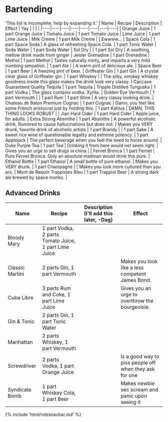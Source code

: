 # Bartending
'This list is incomplete, help by expanding it.'
| Name | Recipe | Description | Effect | Yay |  |  |  |
|----|----|----|----|----|----|----|----|
| Orange Juice | 1 part Orange Juice | Tomato Juice | 1 part Tomato Juice | Lime Juice | 1 part Lime Juice | Milk Creme | 1 part Milk Creme |
| Ewwww... | Space Cola | 1 part Space Soda | A glass of refreshing Space Cola. | 1 part Tonic Water | Soda Water | 1 part Soda Water | Sol Dry |
| 1 part Sol Dry | A soothing, mellow drink made from ginger | Jester Grenadine | 1 part Grenadine | Methol | 1 part Methol | Tastes naturally minty, and imparts a very mild numbing sensation. | 1 part Ale |
| A warm pint of delicious ale. | Space Beer | 1 part Beer | A freezing pint of bear. | Griffeater Gin | 1 part Gin | A crystal clear glass of Griffeater gin. | 1 part Whiskey |
| The silky, smokey whiskey goodness inside this glass makes the drink look very classy. | Caccavo Guaranteed Quality Tequila | 1 part Tequila | Tripple Distilled Tunguska | 1 part Vodka | The glass contains vodka. Xynta. | Golden Eye Vermouth | 1 part Vermouth |
| 1 part Rum | 1 part Wine | A very classy looking drink. | Chateau de Baton Premium Cognac | 1 part Cognac | Damn, you feel like some French aristocrat just by holding this. | 1 part Kahlua | DAMN, THIS THING LOOKS ROBUST |
| Jian Hard Cider | 1 part Hard Cider | Apple juice, for adults. | Extra Strong Absinthe | 1 part Absinthe | A powerful alcoholic drink. Rumored to cause hallucinations but does not. | Makes you VERY drunk, favorite drink of alcoholic artists | 1 part Brandy |
| 1 part Sake | A sweet rice wine of questionable legality and extreme potency. | 1 part Applejack | The perfect beverage when you feel the need to horse around. | Duke Purple Tea | 1 part Tea | Drinking it from here would not seem right. | Gives you an urge to sell drugs in china |
| Fernet Bronca | 1 part Fernet | Pure Fernet Bronca. Only an absolute madman would drink this pure. | Ethanol Bottle | 1 part Ethanol | A small bottle of pure ethanol. | Makes you VERY drunk. | 1 part Champagne |
| Makes you look more cultured than you are. | Mont de Requin Trappistes Bleu | 1 part Trappist Beer | A strong dark ale brewed by space monks. |

##  Advanced Drinks 

| Name            | Recipe                                                | Description (I'll add this later, -Dag) | Effect                                                 |
| --------------- | ----------------------------------------------------- | --------------------------------------- | ------------------------------------------------------ |
| Bloody Mary     | 1 part Vodka, 2 parts Tomato Juice, 1 part Lime Juice |                                         |                                                        |
| Classic Martini | 2 parts Gin, 1 part Vermouth                          |                                         | Makes you look like a less competent James Bond.       |
| Cuba Libre      | 3 parts Rum and Coke, 1 part Lime Juice               |                                         | Gives you an urge to overthrow the bourgeoisie.        |
| Gin & Tonic     | 2 parts Gin, 1 part Tonic Water                       |                                         |                                                        |
| Manhattan       | 2 parts Whiskey, 1 part Vermouth                      |                                         |                                                        |
| Screwdriver     | 2 parts Vodka, 1 part Orange Juice                    |                                         | Is a good way to piss people off when they ask for one |
| Syndicate Bomb  | 1 part Whiskey Cola, 1 part Beer                      |                                         | Makes newbie sec scream and panic upon seeing it       |



{% include 'html/rolesnavbar.md' %}